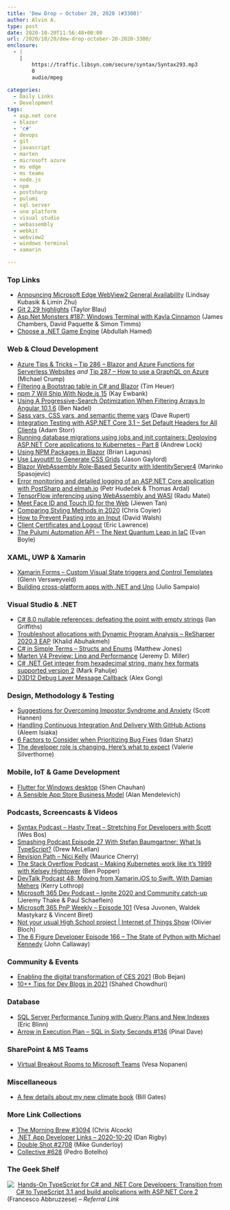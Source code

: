 ```yaml
---
title: 'Dew Drop – October 20, 2020 (#3300)'
author: Alvin A.
type: post
date: 2020-10-20T11:56:48+00:00
url: /2020/10/20/dew-drop-october-20-2020-3300/
enclosure:
  - |
    |
        https://traffic.libsyn.com/secure/syntax/Syntax293.mp3
        0
        audio/mpeg
        
categories:
  - Daily Links
  - Development
tags:
  - asp.net core
  - blazor
  - 'c#'
  - devops
  - git
  - javascript
  - marten
  - microsoft azure
  - ms edge
  - ms teams
  - node.js
  - npm
  - postsharp
  - pulumi
  - sql server
  - uno platform
  - visual studio
  - webassembly
  - webkit
  - webview2
  - windows terminal
  - xamarin

---
```

### <a name="top"></a>Top Links

  * <a href="https://blogs.windows.com/msedgedev/2020/10/19/edge-webview2-general-availability/?WT.mc_id=WD-MVP-4025064" target="_blank" rel="noopener noreferrer">Announcing Microsoft Edge WebView2 General Availability</a> (Lindsay Kubasik & Limin Zhu)
  * <a href="https://github.blog/2020-10-19-git-2-29-released/" target="_blank" rel="noopener noreferrer">Git 2.29 highlights</a> (Taylor Blau)
  * <a href="http://www.youtube.com/watch?v=qpxsPKBI0Os" target="_blank" rel="noopener noreferrer">Asp.Net Monsters #187: Windows Terminal with Kayla Cinnamon</a> (James Chambers, David Paquette & Simon Timms)
  * <a href="https://devblogs.microsoft.com/dotnet/choose-a-net-game-engine/?WT.mc_id=DOP-MVP-4025064" target="_blank" rel="noopener noreferrer">Choose a .NET Game Engine</a> (Abdullah Hamed)



### <a name="web"></a>Web & Cloud Development

  * <a href="https://microsoft.github.io/AzureTipsAndTricks/blog/tip286.html" target="_blank" rel="noopener noreferrer">Azure Tips & Tricks &#8211; Tip 286 &#8211; Blazor and Azure Functions for Serverless Websites</a> _and_ <a href="https://microsoft.github.io/AzureTipsAndTricks/blog/tip287.html" target="_blank" rel="noopener noreferrer">Tip 287 &#8211; How to use a GraphQL on Azure</a> (Michael Crump)
  * <a href="https://timheuer.com/blog/filtering-data-table-with-blazor/" target="_blank" rel="noopener noreferrer">Filtering a Bootstrap table in C# and Blazor</a> (Tim Heuer)
  * <a href="http://www.i-programmer.info/news/167-javascript/14078-npm-7-will-ship-with-nodejs-15.html" target="_blank" rel="noopener noreferrer">npm 7 Will Ship With Node.js 15</a> (Kay Ewbank)
  * <a href="https://www.bennadel.com/blog/3910-using-a-progressive-search-optimization-when-filtering-arrays-in-angular-10-1-6.htm" target="_blank" rel="noopener noreferrer">Using A Progressive-Search Optimization When Filtering Arrays In Angular 10.1.6</a> (Ben Nadel)
  * <a href="http://daverupert.com/2020/10/variable-layers/" target="_blank" rel="noopener noreferrer">Sass vars, CSS vars, and semantic theme vars</a> (Dave Rupert)
  * <a href="http://feedproxy.google.com/~r/WestDiscGolf/~3/fy9KEt0rbVc/integration-testing-with-aspnetcore-3-1-set-default-headers-for-all-clients" target="_blank" rel="noopener noreferrer">Integration Testing with ASP.NET Core 3.1 &#8211; Set Default Headers for All Clients</a> (Adam Storr)
  * <a href="https://andrewlock.net/deploying-asp-net-core-applications-to-kubernetes-part-8-running-database-migrations-using-jobs-and-init-containers/" target="_blank" rel="noopener noreferrer">Running database migrations using jobs and init containers: Deploying ASP.NET Core applications to Kubernetes &#8211; Part 8</a> (Andrew Lock)
  * <a href="https://brianlagunas.com/using-npm-packages-in-blazor/" target="_blank" rel="noopener noreferrer">Using NPM Packages in Blazor</a> (Brian Lagunas)
  * <a href="https://www.jasongaylord.com/blog/2020/10/20/use-layoutit-to-draw-css-grids" target="_blank" rel="noopener noreferrer">Use Layoutit! to Generate CSS Grids</a> (Jason Gaylord)
  * <a href="https://code-maze.com/blazor-webassembly-role-based-security-with-identityserver4/" target="_blank" rel="noopener noreferrer">Blazor WebAssembly Role-Based Security with IdentityServer4</a> (Marinko Spasojevic)
  * <a href="https://blog.elmah.io/error-monitoring-and-detailed-logging-of-an-asp-net-core-application-with-postsharp-and-elmah-io/" target="_blank" rel="noopener noreferrer">Error monitoring and detailed logging of an ASP.NET Core application with PostSharp and elmah.io</a> (Petr Hudeček & Thomas Ardal)
  * <a href="https://radu-matei.com/blog/tensorflow-inferencing-wasi/" target="_blank" rel="noopener noreferrer">TensorFlow inferencing using WebAssembly and WASI</a> (Radu Matei)
  * <a href="https://webkit.org/blog/11312/meet-face-id-and-touch-id-for-the-web/" target="_blank" rel="noopener noreferrer">Meet Face ID and Touch ID for the Web</a> (Jiewen Tan)
  * <a href="https://css-tricks.com/comparing-styling-methods-in-2020/" target="_blank" rel="noopener noreferrer">Comparing Styling Methods in 2020</a> (Chris Coyier)
  * <a href="https://davidwalsh.name/prevent-paste" target="_blank" rel="noopener noreferrer">How to Prevent Pasting into an Input</a> (David Walsh)
  * <a href="https://textslashplain.com/2020/10/19/client-certificates-and-logout/" target="_blank" rel="noopener noreferrer">Client Certificates and Logout</a> (Eric Lawrence)
  * <a href="https://www.pulumi.com/blog/automation-api/" target="_blank" rel="noopener noreferrer">The Pulumi Automation API &#8211; The Next Quantum Leap in IaC</a> (Evan Boyle)



### <a name="silverlight"></a>XAML, UWP & Xamarin

  * <a href="http://depblog.weblogs.us/2020/10/19/xamarin-forms-custom-visual-state-triggers-and-control-templates/" target="_blank" rel="noopener noreferrer">Xamarin Forms – Custom Visual State triggers and Control Templates</a> (Glenn Versweyveld)
  * <a href="https://www.red-gate.com/simple-talk/dotnet/net-development/building-cross-platform-apps-with-net-and-uno/" target="_blank" rel="noopener noreferrer">Building cross-platform apps with .NET and Uno</a> (Julio Sampaio)



### <a name="dotnet"></a>Visual Studio & .NET

  * <a href="https://endjin.com/blog/2020/10/dotnet-csharp-8-nullable-references-empty-strings.html" target="_blank" rel="noopener noreferrer">C# 8.0 nullable references: defeating the point with empty strings</a> (Ian Griffiths)
  * <a href="https://blog.jetbrains.com/dotnet/2020/10/19/troubleshoot-allocations-with-dynamic-program-analysis-resharper-2020-3-eap/" target="_blank" rel="noopener noreferrer">Troubleshoot allocations with Dynamic Program Analysis – ReSharper 2020.3 EAP</a> (Khalid Abuhakmeh)
  * <a href="http://feedproxy.google.com/~r/ExceptionNotFound/~3/KsfKdcVZnfI/" target="_blank" rel="noopener noreferrer">C# in Simple Terms &#8211; Structs and Enums</a> (Matthew Jones)
  * <a href="https://jeremydmiller.com/2020/10/19/marten-v4-preview-linq-and-performance/" target="_blank" rel="noopener noreferrer">Marten V4 Preview: Linq and Performance</a> (Jeremy D. Miller)
  * <a href="http://feedproxy.google.com/~r/MetadataConsulting/~3/k1oxc6TLynQ/CSharp-dotNET-Get-integer-from-hexadecimal-string-many-hex-formats-supported-version-2.html" target="_blank" rel="noopener noreferrer">C# .NET Get integer from hexadecimal string, many hex formats supported version 2</a> (Mark Pahulje)
  * <a href="https://devblogs.microsoft.com/directx/d3d12-debug-layer-message-callback/?WT.mc_id=DOP-MVP-4025064" target="_blank" rel="noopener noreferrer">D3D12 Debug Layer Message Callback</a> (Alex Gong)



### <a name="design"></a>Design, Methodology & Testing

  * <a href="http://scotthannen.org/blog/2020/10/19/impostor-syndrome-anxiety.html" target="_blank" rel="noopener noreferrer">Suggestions for Overcoming Impostor Syndrome and Anxiety</a> (Scott Hannen)
  * <a href="https://smashingmagazine.com/2020/10/handling-continuous-integration-delivery-github-actions/" target="_blank" rel="noopener noreferrer">Handling Continuous Integration And Delivery With GitHub Actions</a> (Aleem Isiaka)
  * <a href="https://oz-code.com/blog/general/6-factors-consider-when-prioritizing-bug-fixes" target="_blank" rel="noopener noreferrer">6 Factors to Consider when Prioritizing Bug Fixes</a> (Idan Shatz)
  * <a href="https://about.gitlab.com/blog/2020/10/20/software-developer-changing-role/" target="_blank" rel="noopener noreferrer">The developer role is changing. Here&#8217;s what to expect</a> (Valerie Silverthorne)



### <a name="mobile"></a>Mobile, IoT & Game Development

  * <a href="https://www.shenchauhan.com/blog/2020/10/19/flutter-for-windows-desktop" target="_blank" rel="noopener noreferrer">Flutter for Windows desktop</a> (Shen Chauhan)
  * <a href="https://blog.ailon.org/a-sensible-app-store-business-model-bab14390328d?source=rss-7f6a1877be4b------2" target="_blank" rel="noopener noreferrer">A Sensible App Store Business Model</a> (Alan Mendelevich)



### <a name="podcasts"></a>Podcasts, Screencasts & Videos

  * <a href="https://traffic.libsyn.com/secure/syntax/Syntax293.mp3" target="_blank" rel="noopener noreferrer">Syntax Podcast &#8211; Hasty Treat &#8211; Stretching For Developers with Scott</a> (Wes Bos)
  * <a href="https://smashingmagazine.com/2020/10/smashing-podcast-episode-27/" target="_blank" rel="noopener noreferrer">Smashing Podcast Episode 27 With Stefan Baumgartner: What Is TypeScript?</a> (Drew McLellan)
  * <a href="https://revisionpath.com/nici-kelly" target="_blank" rel="noopener noreferrer">Revision Path &#8211; Nici Kelly</a> (Maurice Cherry)
  * <a href="https://the-stack-overflow-podcast.simplecast.com/episodes/kelsey-hightower-kubernetes-service-mesh-microservices-cloud-development-JzzL99Ua" target="_blank" rel="noopener noreferrer">The Stack Overflow Podcast &#8211; Making Kubernetes work like it&#8217;s 1999 with Kelsey Hightower</a> (Ben Popper)
  * <a href="https://kerry.lothrop.de/devtalk-48-damian-mehers/" target="_blank" rel="noopener noreferrer">DevTalk Podcast 48: Moving from Xamarin.iOS to Swift. With Damian Mehers</a> (Kerry Lothrop)
  * <a href="https://www.m365devpodcast.com/e/ignite-2020-and-community-catch-up/" target="_blank" rel="noopener noreferrer">Microsoft 365 Dev Podcast &#8211; Ignite 2020 and Community catch-up</a> (Jeremy Thake & Paul Schaeflein)
  * <a href="https://developer.microsoft.com/en-us/microsoft-teams/blogs/microsoft-365-pnp-weekly-episode-101/?WT.mc_id=DOP-MVP-4025064" target="_blank" rel="noopener noreferrer">Microsoft 365 PnP Weekly – Episode 101</a> (Vesa Juvonen, Waldek Mastykarz & Vincent Biret)
  * <a href="https://channel9.msdn.com/Shows/Internet-of-Things-Show/Not-your-usual-High-School-project?WT.mc_id=DOP-MVP-4025064" target="_blank" rel="noopener noreferrer">Not your usual High School project | Internet of Things Show</a> (Olivier Bloch)
  * <a href="https://6figuredev.com/podcast/episode-166-the-state-of-python-with-michael-kennedy/" target="_blank" rel="noopener noreferrer">The 6 Figure Developer Episode 166 – The State of Python with Michael Kennedy</a> (John Callaway)



### <a name="events"></a>Community & Events

  * <a href="https://blogs.microsoft.com/blog/2020/10/19/enabling-the-digital-transformation-of-ces-2021/" target="_blank" rel="noopener noreferrer">Enabling the digital transformation of CES 2021</a> (Bob Bejan)
  * <a href="https://wakeupandcode.com/10-tips-for-dev-blogs-in-2021/" target="_blank" rel="noopener noreferrer">10++ Tips for Dev Blogs in 2021</a> (Shahed Chowdhuri)



### <a name="sql"></a>Database

  * <a href="http://feedproxy.google.com/~r/MSSQLTips-LatestSqlServerTips/~3/URpDXH5DHo8/" target="_blank" rel="noopener noreferrer">SQL Server Performance Tuning with Query Plans and New Indexes</a> (Eric Blinn)
  * <a href="https://blog.sqlauthority.com/2020/10/20/arrow-in-execution-plan-sql-in-sixty-seconds-136/?utm_source=rss&utm_medium=rss&utm_campaign=arrow-in-execution-plan-sql-in-sixty-seconds-136" target="_blank" rel="noopener noreferrer">Arrow in Execution Plan – SQL in Sixty Seconds #136</a> (Pinal Dave)



### <a name="sp"></a>SharePoint & MS Teams

  * <a href="https://myteamsday.com/2020/10/20/virtual-breakout-rooms/" target="_blank" rel="noopener noreferrer">Virtual Breakout Rooms to Microsoft Teams</a> (Vesa Nopanen)



### <a name="misc"></a>Miscellaneous

  * <a href="https://www.gatesnotes.com/How-to-Avoid-a-Climate-Disaster" target="_blank" rel="noopener noreferrer">A few details about my new climate book</a> (Bill Gates)



### <a name="links"></a>More Link Collections

  * <a href="http://feedproxy.google.com/~r/ReflectivePerspective/~3/RBitDRus3Yc/" target="_blank" rel="noopener noreferrer">The Morning Brew #3094</a> (Chris Alcock)
  * <a href="https://links.danrigby.com/2020/10/app-developer-links-2020-10-20/" target="_blank" rel="noopener noreferrer">.NET App Developer Links &#8211; 2020-10-20</a> (Dan Rigby)
  * <a href="https://afreshcup.com/home/2020/10/19/double-shot-2708.html" target="_blank" rel="noopener noreferrer">Double Shot #2708</a> (Mike Gunderloy)
  * <a href="http://feedproxy.google.com/~r/tympanus/~3/OweG22DREwk/" target="_blank" rel="noopener noreferrer">Collective #628</a> (Pedro Botelho)



### <a name="shelf"></a>The Geek Shelf

<img decoding="async" align="left" style="margin: 0px 5px 10px 0px; border: 0px currentcolor; border-image: none; float: left; display: inline; background-image: none;" src="https://m.media-amazon.com/images/I/7163dTuMeNL._AC_UY218_.jpg" border="0" /> &nbsp;<a href="https://www.amazon.com/Hands-TypeScript-NET-Core-Developers/dp/178913028X/?tag=amavin-20" target="_blank" rel="noopener noreferrer">Hands-On TypeScript for C# and .NET Core Developers: Transition from C# to TypeScript 3.1 and build applications with ASP.NET Core 2</a> (Francesco Abbruzzese) _&#8211; Referral Link_